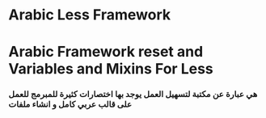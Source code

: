 Arabic Less Framework
==========

<h1>Arabic Framework
reset and Variables and Mixins For Less</h1>

<h3>هي عبارة عن مكتبة لتسهيل العمل يوجد بها اختصارات كثيرة للمبرمج للعمل على قالب عربي كامل و انشاء ملفات</h3> 
